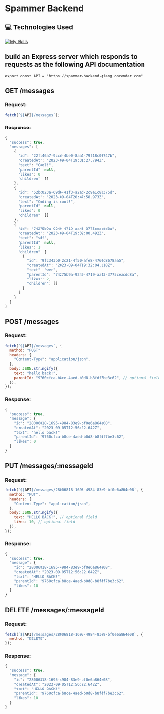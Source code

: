 # Spammer Backend

## :computer: Technologies Used

[![My Skills](https://skillicons.dev/icons?i=nodejs,express,prisma,git,github)](https://skillicons.dev)

## build an Express server which responds to requests as the following API documentation

`export const API = "https://spammer-backend-giang.onrender.com"`

## GET /messages

### Request:

```js
fetch(`${API}/messages`);
```

### Response:

```js
{
  "success": true,
  "messages": [
    {
      "id": "22f146a7-9ccd-4be0-8aa4-79f18c09747b",
      "createdAt": "2023-09-04T19:31:27.794Z",
      "text": "Cool!",
      "parentId": null,
      "likes": 0,
      "children": []
    },
    {
      "id": "52bc023a-69d6-41f3-a2ad-2c9a1c8b375d",
      "createdAt": "2023-09-04T20:47:58.973Z",
      "text": "Coding is cool!",
      "parentId": null,
      "likes": 0,
      "children": []
    },
    {
      "id": "74275b9a-9249-4719-aa43-3775ceacdd8a",
      "createdAt": "2023-09-04T19:32:00.492Z",
      "text": "sdf",
      "parentId": null,
      "likes": 1,
      "children": [
        {
          "id": "9fc343b0-2c21-4f50-afe8-4760c8678aa5",
          "createdAt": "2023-09-04T19:32:04.118Z",
          "text": "wer",
          "parentId": "74275b9a-9249-4719-aa43-3775ceacdd8a",
          "likes": 2,
          "children": []
        }
      ]
    }
  ]
}
```

## POST /messages

### Request:

```js
fetch(`${API}/messages`, {
  method: "POST",
  headers: {
    "Content-Type": "application/json",
  },
  body: JSON.stringify({
    text: "hello back!",
    parentId: "9760cfca-b8ce-4aed-b0d8-b8fdf7be3c62", // optional field
  }),
});
```

### Response:

```js
{
  "success": true,
  "message": {
    "id": "28006818-1695-4984-83e9-bf0e6a864e08",
    "createdAt": "2023-09-05T12:56:22.642Z",
    "text": "hello back!",
    "parentId": "9760cfca-b8ce-4aed-b0d8-b8fdf7be3c62",
    "likes": 0
  }
}
```

## PUT /messages/:messageId

### Request:

```js
fetch(`${API}/messages/28006818-1695-4984-83e9-bf0e6a864e08`, {
  method: "PUT",
  headers: {
    "Content-Type": "application/json",
  },
  body: JSON.stringify({
    text: "HELLO BACK!", // optional field
    likes: 10, // optional field
  }),
});
```

### Response:

```js
{
  "success": true,
  "message": {
    "id": "28006818-1695-4984-83e9-bf0e6a864e08",
    "createdAt": "2023-09-05T12:56:22.642Z",
    "text": "HELLO BACK!",
    "parentId": "9760cfca-b8ce-4aed-b0d8-b8fdf7be3c62",
    "likes": 10
  }
}
```

## DELETE /messages/:messageId

### Request:

```js
fetch(`${API}/messages/28006818-1695-4984-83e9-bf0e6a864e08`, {
  method: "DELETE",
});
```

### Response:

```js
{
  "success": true,
  "message": {
    "id": "28006818-1695-4984-83e9-bf0e6a864e08",
    "createdAt": "2023-09-05T12:56:22.642Z",
    "text": "HELLO BACK!",
    "parentId": "9760cfca-b8ce-4aed-b0d8-b8fdf7be3c62",
    "likes": 10
  }
}
```
